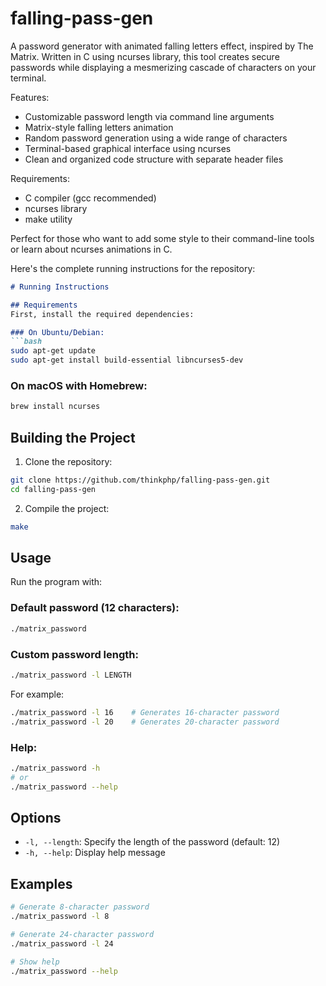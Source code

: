 # falling-pass-gen

A password generator with animated falling letters effect, inspired by The Matrix. Written in C using ncurses library, this tool creates secure passwords while displaying a mesmerizing cascade of characters on your terminal.

Features:
- Customizable password length via command line arguments
- Matrix-style falling letters animation
- Random password generation using a wide range of characters
- Terminal-based graphical interface using ncurses
- Clean and organized code structure with separate header files

Requirements:
- C compiler (gcc recommended)
- ncurses library
- make utility

Perfect for those who want to add some style to their command-line tools or learn about ncurses animations in C.

Here's the complete running instructions for the repository:

```markdown
# Running Instructions

## Requirements
First, install the required dependencies:

### On Ubuntu/Debian:
```bash
sudo apt-get update
sudo apt-get install build-essential libncurses5-dev
```

### On macOS with Homebrew:
```bash
brew install ncurses
```

## Building the Project
1. Clone the repository:
```bash
git clone https://github.com/thinkphp/falling-pass-gen.git
cd falling-pass-gen
```

2. Compile the project:
```bash
make
```

## Usage
Run the program with:

### Default password (12 characters):
```bash
./matrix_password
```

### Custom password length:
```bash
./matrix_password -l LENGTH
```
For example:
```bash
./matrix_password -l 16    # Generates 16-character password
./matrix_password -l 20    # Generates 20-character password
```

### Help:
```bash
./matrix_password -h
# or
./matrix_password --help
```

## Options
- `-l, --length`: Specify the length of the password (default: 12)
- `-h, --help`: Display help message

## Examples
```bash
# Generate 8-character password
./matrix_password -l 8

# Generate 24-character password
./matrix_password -l 24

# Show help
./matrix_password --help
```



